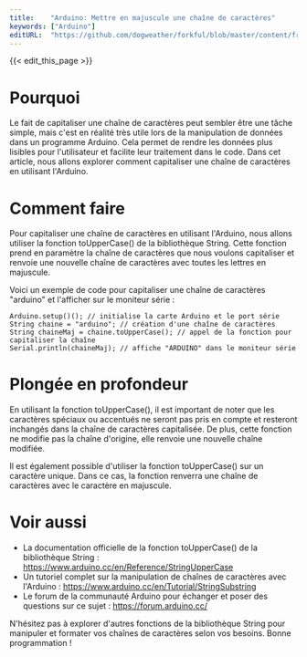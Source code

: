 ```yaml
---
title:    "Arduino: Mettre en majuscule une chaîne de caractères"
keywords: ["Arduino"]
editURL:  "https://github.com/dogweather/forkful/blob/master/content/fr/arduino/capitalizing-a-string.md"
---
```


{{< edit_this_page >}}

# Pourquoi

Le fait de capitaliser une chaîne de caractères peut sembler être une tâche simple, mais c'est en réalité très utile lors de la manipulation de données dans un programme Arduino. Cela permet de rendre les données plus lisibles pour l'utilisateur et facilite leur traitement dans le code. Dans cet article, nous allons explorer comment capitaliser une chaîne de caractères en utilisant l'Arduino.

# Comment faire

Pour capitaliser une chaîne de caractères en utilisant l'Arduino, nous allons utiliser la fonction toUpperCase() de la bibliothèque String. Cette fonction prend en paramètre la chaîne de caractères que nous voulons capitaliser et renvoie une nouvelle chaîne de caractères avec toutes les lettres en majuscule.

Voici un exemple de code pour capitaliser une chaîne de caractères "arduino" et l'afficher sur le moniteur série :

```
Arduino.setup()(); // initialise la carte Arduino et le port série
String chaine = "arduino"; // création d'une chaîne de caractères
String chaineMaj = chaine.toUpperCase(); // appel de la fonction pour capitaliser la chaîne
Serial.println(chaineMaj); // affiche "ARDUINO" dans le moniteur série
```

# Plongée en profondeur

En utilisant la fonction toUpperCase(), il est important de noter que les caractères spéciaux ou accentués ne seront pas pris en compte et resteront inchangés dans la chaîne de caractères capitalisée. De plus, cette fonction ne modifie pas la chaîne d'origine, elle renvoie une nouvelle chaîne modifiée.

Il est également possible d'utiliser la fonction toUpperCase() sur un caractère unique. Dans ce cas, la fonction renverra une chaîne de caractères avec le caractère en majuscule.

# Voir aussi

- La documentation officielle de la fonction toUpperCase() de la bibliothèque String : https://www.arduino.cc/en/Reference/StringUpperCase
- Un tutoriel complet sur la manipulation de chaînes de caractères avec l'Arduino : https://www.arduino.cc/en/Tutorial/StringSubstring
- Le forum de la communauté Arduino pour échanger et poser des questions sur ce sujet : https://forum.arduino.cc/

N'hésitez pas à explorer d'autres fonctions de la bibliothèque String pour manipuler et formater vos chaînes de caractères selon vos besoins. Bonne programmation !